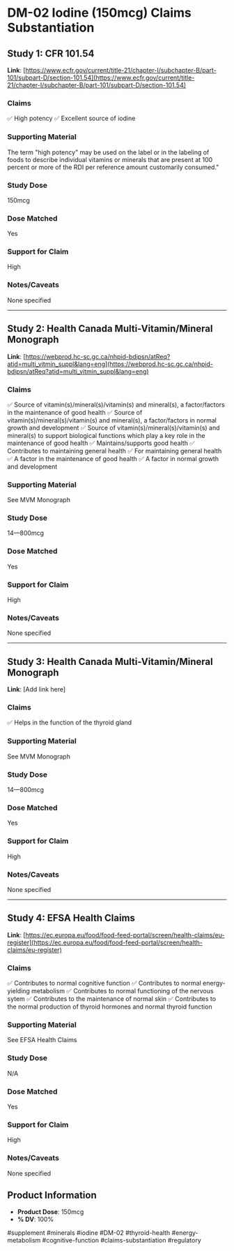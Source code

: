 # DM-02 Iodine (150mcg) Claims Substantiation

## Study 1: CFR 101.54
**Link**: [https://www.ecfr.gov/current/title-21/chapter-I/subchapter-B/part-101/subpart-D/section-101.54](https://www.ecfr.gov/current/title-21/chapter-I/subchapter-B/part-101/subpart-D/section-101.54)

### Claims
✅ High potency
✅ Excellent source of iodine

### Supporting Material
The term "high potency" may be used on the label or in the labeling of foods to describe individual vitamins or minerals that are present at 100 percent or more of the RDI per reference amount customarily consumed."

### Study Dose
150mcg

### Dose Matched
Yes

### Support for Claim
High

### Notes/Caveats
None specified

---

## Study 2: Health Canada Multi-Vitamin/Mineral Monograph
**Link**: [https://webprod.hc-sc.gc.ca/nhpid-bdipsn/atReq?atid=multi_vitmin_suppl&lang=eng](https://webprod.hc-sc.gc.ca/nhpid-bdipsn/atReq?atid=multi_vitmin_suppl&lang=eng)

### Claims
✅ Source of vitamin(s)/mineral(s)/vitamin(s) and mineral(s), a factor/factors in the maintenance of good health
✅ Source of vitamin(s)/mineral(s)/vitamin(s) and mineral(s), a factor/factors in normal growth and development
✅ Source of vitamin(s)/mineral(s)/vitamin(s) and mineral(s) to support biological functions which play a key role in the maintenance of good health
✅ Maintains/supports good health
✅ Contributes to maintaining general health
✅ For maintaining general health
✅ A factor in the maintenance of good health
✅ A factor in normal growth and development

### Supporting Material
See MVM Monograph

### Study Dose
14—800mcg

### Dose Matched
Yes

### Support for Claim
High

### Notes/Caveats
None specified

---

## Study 3: Health Canada Multi-Vitamin/Mineral Monograph
**Link**: [Add link here]

### Claims
✅ Helps in the function of the thyroid gland

### Supporting Material
See MVM Monograph

### Study Dose
14—800mcg

### Dose Matched
Yes

### Support for Claim
High

### Notes/Caveats
None specified

---

## Study 4: EFSA Health Claims
**Link**: [https://ec.europa.eu/food/food-feed-portal/screen/health-claims/eu-register](https://ec.europa.eu/food/food-feed-portal/screen/health-claims/eu-register)

### Claims
✅ Contributes to normal cognitive function
✅ Contributes to normal energy-yielding metabolism
✅ Contributes to normal functioning of the nervous sytem
✅ Contributes to the maintenance of normal skin
✅ Contributes to the normal production of thyroid hormones and normal thyroid function

### Supporting Material
See EFSA Health Claims

### Study Dose
N/A

### Dose Matched
Yes

### Support for Claim
High

### Notes/Caveats
None specified

## Product Information
- **Product Dose**: 150mcg
- **% DV**: 100%

#supplement #minerals #iodine #DM-02 #thyroid-health #energy-metabolism #cognitive-function #claims-substantiation #regulatory